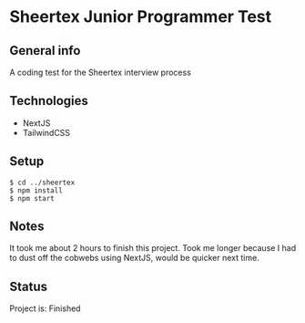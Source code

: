 # Sheertex Junior Programmer Test 

## General info
A coding test for the Sheertex interview process

## Technologies
* NextJS
* TailwindCSS

## Setup
```
$ cd ../sheertex
$ npm install
$ npm start
```

## Notes
It took me about 2 hours to finish this project. Took me longer because I had to dust off the cobwebs using NextJS, would be quicker next time. 

## Status
Project is: Finished
 
